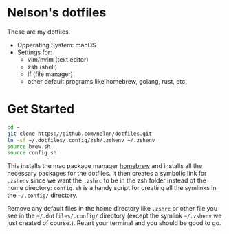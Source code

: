 # Nelson's dotfiles
These are my dotfiles.

- Opperating System: macOS
- Settings for:
    - vim/nvim (text editor)
    - zsh (shell)
    - lf (file manager)
    - other default programs like homebrew, golang, rust, etc.


# Get Started
```bash
cd ~
git clone https://github.com/nelnn/dotfiles.git
ln -sf ~/.dotfiles/.config/zsh/.zshenv ~/.zshenv
source brew.sh
source config.sh
```

This installs the mac package manager [homebrew](https://brew.sh/) and installs all the necessary packages for the dotfiles.
It then creates a symbolic link for `.zshenv` since we want the `.zshrc` to be in the zsh folder instead of the home directory:
`config.sh` is a handy script for creating all the symlinks in the `~/.config/` directory.

Remove any default files in the home directory like `.zshrc` or other file you see in the `~/.dotfiles/.config/` directory
(except the symlink `~/.zshenv` we just created of course.). 
Retart your terminal and you should be good to go.

